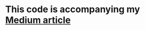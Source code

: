 # This code is accompanying my [Medium article](https://medium.com/@fithis2001/remarks-on-setting-up-celery-flower-rabbitmq-for-airflow-d8553267110e)
